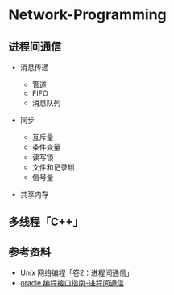 # Network-Programming

## 进程间通信

* 消息传递
  + 管道
  + FIFO
  + 消息队列
  
* 同步
  + 互斥量
  + 条件变量
  + 读写锁
  + 文件和记录锁
  + 信号量
  
* 共享内存

## 多线程「C++」


## 参考资料

* Unix 网络编程「卷2：进程间通信」
* [oracle 编程接口指南-进程间通信](http://docs.oracle.com/cd/E38902_01/html/E38880/svipc-38596.html#scrolltoc)

